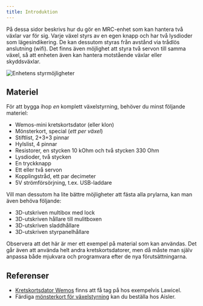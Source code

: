 ```yaml
---
title: Introduktion
---
```


På dessa sidor beskrivs hur du gör en MRC-enhet som kan hantera två växlar var för sig. Varje växel styrs av en egen knapp och har två lysdioder som lägesindikering. De kan dessutom styras från avstånd via trådlös anslutning (wifi).
Det finns även möjlighet att styra två servon till samma växel, så att enheten även kan hantera motstående växlar eller skyddsväxlar.

![Enhetens styrmöjligheter](/img/clients/mrc-2turnout-examples.svg)

## Materiel
För att bygga ihop *en* komplett växelstyrning, behöver du minst följande materiel:

 - Wemos-mini kretskortsdator (eller klon)
 - Mönsterkort, special (*ett per växel*)
 - Stiftlist, 2+3+3 pinnar
 - Hylslist, 4 pinnar
 - Resistorer, en stycken 10 kOhm och två stycken 330 Ohm
 - Lysdioder, två stycken
 - En tryckknapp
 - Ett eller två servon
 - Kopplingstråd, ett par decimeter
 - 5V strömförsörjning, t.ex. USB-laddare

Vill man dessutom ha lite bättre möjligheter att fästa alla prylarna, kan man även behöva följande:
 - 3D-utskriven multibox med lock
 - 3D-utskriven hållare till mulitboxen
 - 3D-utskriven sladdhållare
 - 3D-utskriven styrpanelhållare 

Observera att det här är mer ett exempel på material som kan användas. Det går även att använda helt andra kretskortsdatorer, men då måste man själv anpassa både mjukvara och programvara efter de nya förutsättningarna.


## Referenser

 - [Kretskortsdator Wemos](https://www.lawicel-shop.se/microkontroller/esp8266-esp32) finns att få tag på hos exempelvis Lawicel.
 - Färdiga [mönsterkort för växelstyrning](https://aisler.net/p/XVYMUWEX) kan du beställa hos Aisler.

